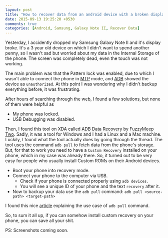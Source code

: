 ```yaml
---
layout: post
title: "How to recover data from an android device with a broken display"
date: 2015-09-13 19:25:20 +0530
comments: true
categories: [Android, Samsung, Galaxy Note II, Recover Data]
---
```


Yesterday, I accidently dropped my Samsung Galaxy Note II and it's display broke.
It's a 3 year old device on which I didn't want to spend another penny, so I wasn't
sad but worried about my data in the Internal Storage of the phone.
The screen was completely dead, even the touch was not working.

The main problem was that the Pattern lock was enabled, due to which I wasn't
able to connect the phone in
[MTP](https://en.wikipedia.org/wiki/Media_Transfer_Protocol "Media Transfer Protocol")
mode, and [ADB](http://developer.android.com/tools/help/adb.html "Android Debug Bridge")
showed the device as `unauthorized`.
At this point I was wondering why I didn't backup everything before, it was frustrating.

After hours of searching through the web, I found a few solutions, but none of them
were helpful as

* My phone was locked.
* USB Debugging was disabled.

Then, I found this tool on XDA called
[ADB Data Recovery](http://forum.xda-developers.com/showthread.php?t=2339530 "ADB Data Recovery")
by [FuzzyMeep Two](http://forum.xda-developers.com/member.php?u=4507027 "XDA user FuzzyMeep Two").
Sadly, it was a tool for Windows and I had a Linux and a Mac machine.
Luckily, I found what the tool actually does by going through the thread.
The tool uses the command `adb pull` to fetch data from the phone's storage.
But, for that to work you need to have a `Custom Recovery` installed on your phone, which
in my case was already there.
So, it turned out to be very easy for people who usually install Custom ROMs on
their Android devices.

* Boot your phone into recovery mode.
* Connect your phone to the computer via USB.
  * Check if your phone is connected properly using `adb devices`.
  * You will see a unique ID of your phone and the text `recovery` after it.
* Now to backup your data use the `adb pull` command:
    ``adb pull <source-path> <target-path>``

I found this nice [article](http://www.droidviews.com/push-pull-files-android-using-adb-commands/ "adb pull")
explaining the use case of `adb pull` command.

So, to sum it all up, if you can somehow install custom recovery on your phone,
you can save all your shit.

PS: Screenshots coming soon.

